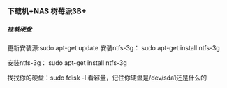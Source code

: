### 下载机+NAS 树莓派3B+

##### 挂载硬盘
更新安装源:sudo apt-get update
安装ntfs-3g： sudo apt-get install ntfs-3g

安装ntfs-3g： sudo apt-get install ntfs-3g

找找你的硬盘：sudo fdisk -l
看容量，记住你硬盘是/dev/sda1还是什么的

